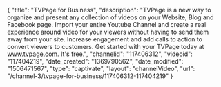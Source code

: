 {
    "title": "TVPage for Business",
    "description": "TVPage is a new way to organize and present any collection of videos on your Website, Blog and Facebook page. Import your entire Youtube Channel and create a real experience around video for your viewers without having to send them away from your site. Increase engagement and add calls to action to convert viewers to customers. Get started with your TVPage today at www.tvpage.com. It's free.",
    "channelid": "117406312",
    "videoid": "117404219",
    "date_created": "1369790562",
    "date_modified": "1506471567",
    "type": "captivate",
    "layout": "channelVideo",
    "url": "\/channel-3\/tvpage-for-business\/117406312-117404219"
}